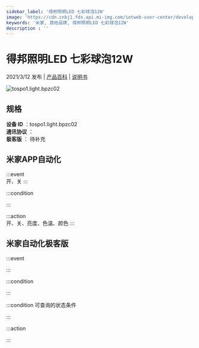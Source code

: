 ```yaml
---
sidebar_label: '得邦照明LED 七彩球泡12W'
image: 'https://cdn.cnbj1.fds.api.mi-img.com/iotweb-user-center/developer_1679047766586SsmHSCqL.png?GalaxyAccessKeyId=AKVGLQWBOVIRQ3XLEW&Expires=9223372036854775807&Signature=9DVczWKNowxS4iUdN2hwEfhL/1o='
keywords: '米家, 其他品牌, 得邦照明LED 七彩球泡12W'
description : ''
---
```

# 得邦照明LED 七彩球泡12W

2021/3/12 发布 | [产品百科](https://home.mi.com/webapp/content/baike/product/index.html?model=tospo1.light.bpzc02/) | [说明书](https://home.mi.com/views/introduction.html?model=tospo1.light.bpzc02&region=cn)

![tospo1.light.bpzc02](https://cdn.cnbj1.fds.api.mi-img.com/iotweb-user-center/developer_1679047766586SsmHSCqL.png?GalaxyAccessKeyId=AKVGLQWBOVIRQ3XLEW&Expires=9223372036854775807&Signature=9DVczWKNowxS4iUdN2hwEfhL/1o=)

## 规格  
> 
**设备 ID** ：tospo1.light.bpzc02  
**通讯协议** ：  
**极客版**  ： 待补充 


## 米家APP自动化  

:::event  
开、关
:::

:::condition  

:::

:::action   
开、关、亮度、色温、颜色
:::

## 米家自动化极客版  

:::event  

:::

:::condition  

:::

:::condition 可查询的状态条件  

:::

:::action  

:::

        
